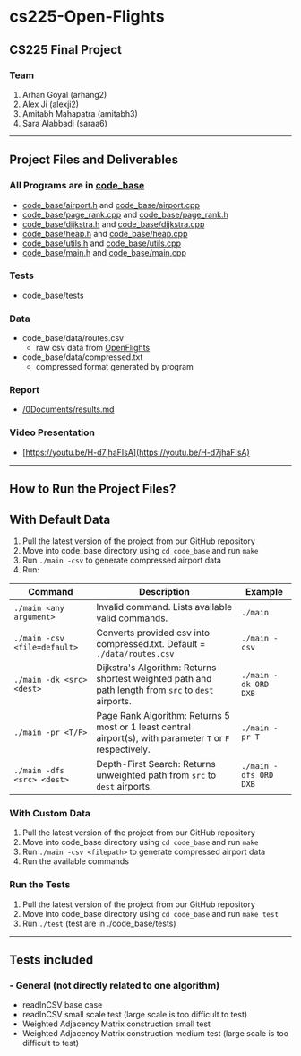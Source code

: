 # cs225-Open-Flights

## CS225 Final Project

### Team
1. Arhan Goyal (arhang2)
2. Alex Ji (alexji2)
3. Amitabh Mahapatra (amitabh3)
4. Sara Alabbadi (saraa6)

---
## Project Files and Deliverables

### All Programs are in [code_base](code_base)
- [code_base/airport.h](code_base/airport.h) and [code_base/airport.cpp](code_base/airport.cpp)
- [code_base/page_rank.cpp](code_base/page_rank.cpp) and [code_base/page_rank.h](code_base/page_rank.h)
- [code_base/dijkstra.h](code_base/dijkstra.h) and [code_base/dijkstra.cpp](code_base/dijkstra.cpp)
- [code_base/heap.h](code_base/heap.h) and [code_base/heap.cpp](code_base/heap.cpp)
- [code_base/utils.h](code_base/utils.h) and [code_base/utils.cpp](code_base/utils.cpp)
- [code_base/main.h](code_base/main.h) and [code_base/main.cpp](code_base/main.cpp)

### Tests
- code_base/tests

### Data
- code_base/data/routes.csv
    - raw csv data from [OpenFlights](https://openflights.org/data.html)
- code_base/data/compressed.txt
    - compressed format generated by program

### Report
- [/0Documents/results.md](/0Documents/results.md)

### Video Presentation
- [https://youtu.be/H-d7jhaFIsA](https://youtu.be/H-d7jhaFIsA)

---
## How to Run the Project Files?

## With Default Data
1. Pull the latest version of the project from our GitHub repository
2. Move into code_base directory using `cd code_base` and run `make`
2. Run `./main -csv` to generate compressed airport data
3. Run:

| Command                     | Description                                                                    | Example               |
| --------------------------- | ------------------------------------------------------------------------------ | --------------------- |
| `./main <any argument>`     | Invalid command. Lists available valid commands.                               | `./main`              |
| `./main -csv <file=default>`| Converts provided csv into compressed.txt. Default = `./data/routes.csv`       | `./main -csv`         |
| `./main -dk <src> <dest>`   | Dijkstra's Algorithm: Returns shortest weighted path and path length from `src` to `dest` airports.        | `./main -dk ORD DXB`  |
| `./main -pr <T/F>`          | Page Rank Algorithm: Returns 5 most or 1 least central airport(s), with parameter `T` or `F` respectively. | `./main -pr T`        |
| `./main -dfs <src> <dest>`  | Depth-First Search: Returns unweighted path from `src` to `dest` airports.     | `./main -dfs ORD DXB` |

### With Custom Data
1. Pull the latest version of the project from our GitHub repository
2. Move into code_base directory using `cd code_base` and run `make`
2. Run `./main -csv <filepath>` to generate compressed airport data
3. Run the available commands

### Run the Tests
1. Pull the latest version of the project from our GitHub repository
2. Move into code_base directory using `cd code_base` and run `make test`
3. Run `./test` (test are in ./code_base/tests)

---
## Tests included

### - General (not directly related to one algorithm)
   - readInCSV base case
   - readInCSV small scale test (large scale is too difficult to test)
   - Weighted Adjacency Matrix construction small test
   - Weighted Adjacency Matrix construction medium test (large scale is too difficult to test)
